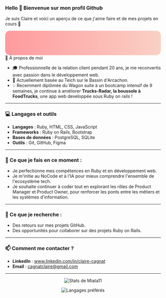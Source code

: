  
### Hello 👋 Bienvenue sur mon profil Github
Je suis Claire et voici un aperçu de ce que j'aime faire et de mes projets en cours 🚀

<div align="center" style="background: linear-gradient(90deg, #ff9a9e, #fad0c4); padding: 20px; border-radius: 15px;">
  <h1 style="color: white; font-family: 'Arial', sans-serif;"></h1>
  <p style="color: white; font-size: 18px;"></p>
</div>
🌟 À propos de moi

-  🎓 Professionnelle de la relation client pendant 20 ans, je me reconvertis avec passion dans le développement web.  
-  📍 Actuellement basée au Teich sur le Bassin d'Arcachon.  
-  💡 Recemment diplômée du Wagon suite à un bootcamp intensif de 9 semaines, je continue à améliorer **Trucks-Radar, la boussole à FoodTrucks**, une app web developpée sous Ruby on rails !  

---

### 💻 Langages et outils

- **Langages** : Ruby, HTML, CSS, JavaScript  
- **Frameworks** : Ruby on Rails, Bootstrap  
- **Bases de données** : PostgreSQL, SQLite  
- **Outils** : Git, GitHub, Figma  

---

### 🌱 Ce que je fais en ce moment :
- Je perfectionne mes compétences en Ruby et en développement web.
- Je m'initie au NoCode et à l'IA pour mieux comprendre l'ensemble de l'ecosystème tech.
- Je souhaite continuer à coder tout en explorant les rôles de Product Manager et Product Owner, pour renforcer les ponts entre les métiers et les systèmes d'information.

---

### 🤝 Ce que je recherche :
- Des retours sur mes projets GitHub.  
- Des opportunités pour collaborer sur des projets Ruby on Rails.

---

### 📫 Comment me contacter ?
- **LinkedIn** : www.linkedin.com/in/claire-cagnat  
- **Email** : cagnatclaire@gmail.com  

---
<p align="center">
  <img src="https://github-readme-stats.vercel.app/api?username=Miata11&show_icons=true&theme=synthwave&rank_icon=github&bg_color=FFC0CB" alt="Stats de Miata11">
</p>
<p align="center">
  <img src="https://github-readme-stats.vercel.app/api/top-langs/?username=Miata11&layout=compact&theme=synthwave&bg_color=FFC0CB" alt="Langages préférés">
</p>



